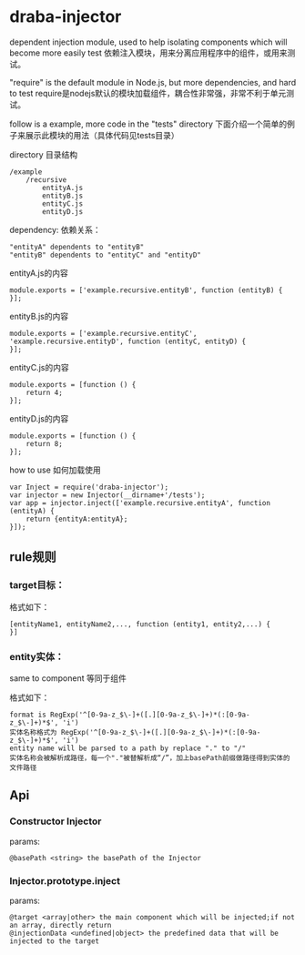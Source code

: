 # draba-injector #

dependent injection module, used to help isolating components which will become more easily test
依赖注入模块，用来分离应用程序中的组件，或用来测试。

"require" is the default module in Node.js, but more dependencies, and hard to test
require是nodejs默认的模块加载组件，耦合性非常强，非常不利于单元测试。

follow is a example, more code in the "tests" directory
下面介绍一个简单的例子来展示此模块的用法（具体代码见tests目录）

directory
目录结构

    /example
        /recursive
            entityA.js
            entityB.js
            entityC.js
            entityD.js

dependency:
依赖关系：

    "entityA" dependents to "entityB"
    "entityB" dependents to "entityC" and "entityD"

entityA.js的内容

    module.exports = ['example.recursive.entityB', function (entityB) {
    }];

entityB.js的内容

    module.exports = ['example.recursive.entityC', 'example.recursive.entityD', function (entityC, entityD) {
    }];

entityC.js的内容

    module.exports = [function () {
        return 4;
    }];

entityD.js的内容

    module.exports = [function () {
        return 8;
    }];

how to use
如何加载使用

    var Inject = require('draba-injector');
    var injector = new Injector(__dirname+'/tests');
    var app = injector.inject(['example.recursive.entityA', function (entityA) {
        return {entityA:entityA};
    }]);

## rule规则 ##

### target目标： ###

格式如下：

    [entityName1, entityName2,..., function (entity1, entity2,...) {
    }]

### entity实体： ###

same to component
等同于组件

格式如下：

    format is RegExp('^[0-9a-z_$\-]+([.][0-9a-z_$\-]+)*(:[0-9a-z_$\-]+)*$', 'i')
    实体名称格式为 RegExp('^[0-9a-z_$\-]+([.][0-9a-z_$\-]+)*(:[0-9a-z_$\-]+)*$', 'i')
    entity name will be parsed to a path by replace "." to "/"
    实体名称会被解析成路径，每一个"."被替解析成“/”，加上basePath前缀做路径得到实体的文件路径

## Api ##

### Constructor Injector ###

params:

    @basePath <string> the basePath of the Injector

### Injector.prototype.inject ###

params:

    @target <array|other> the main component which will be injected;if not an array, directly return
    @injectionData <undefined|object> the predefined data that will be injected to the target